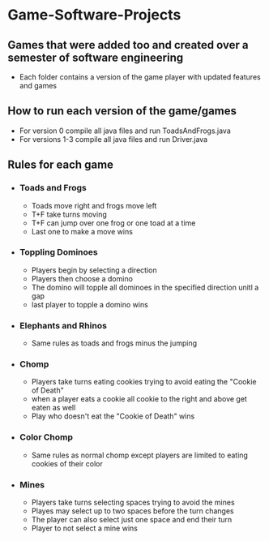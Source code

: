 # Game-Software-Projects
## Games that were added too and created over a semester of software engineering
- Each folder contains a version of the game player with updated features and games


## How to run each version of the game/games
- For version 0 compile all java files and run ToadsAndFrogs.java
- For versions 1-3 compile all java files and run Driver.java

## Rules for each game
- ### Toads and Frogs
  - Toads move right and frogs move left
  - T+F take turns moving
  - T+F can jump over one frog or one toad at a time
  - Last one to make a move wins

- ### Toppling Dominoes
  - Players begin by selecting a direction
  - Players then choose a domino
  - The domino will topple all dominoes in the specified direction unitl a gap
  - last player to topple a domino wins

- ### Elephants and Rhinos
  - Same rules as toads and frogs minus the jumping

- ### Chomp
  - Players take turns eating cookies trying to avoid eating the "Cookie of Death"
  - when a player eats a cookie all cookie to the right and above get eaten as well
  - Play who doesn't eat the "Cookie of Death" wins

- ### Color Chomp
  - Same rules as normal chomp except players are limited to eating cookies of their color

- ### Mines
  - Players take turns selecting spaces trying to avoid the mines
  - Playes may select up to two spaces before the turn changes
  - The player can also select just one space and end their turn
  - Player to not select a mine wins
